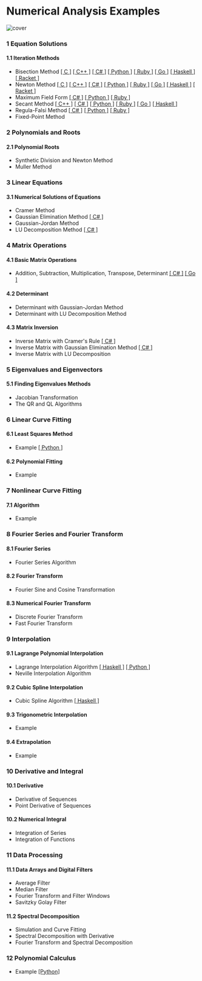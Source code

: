 # Numerical Analysis Examples
![cover](http://i.imgur.com/TXXVcwd.jpg)


### 1 Equation Solutions
#### 1.1 Iteration Methods
* Bisection Method [[ C ]](https://github.com/ergenekonyigit/Numerical-Analysis-Examples/blob/master/C/bisection/bisection.c) [[ C++ ]](https://github.com/ergenekonyigit/Numerical-Analysis-Examples/blob/master/C%2B%2B/bisectionmethod.cpp) [[ C# ]](https://github.com/ergenekonyigit/Numerical-Analysis-Examples/blob/master/C%23/BisectionMethod/bisectionmethod.cs) [[ Python ]](https://github.com/ergenekonyigit/Numerical-Analysis-Examples/blob/master/Python/bisectionmethod.py) [[ Ruby ]](https://github.com/ergenekonyigit/Numerical-Analysis-Examples/blob/master/Ruby/bisectionmethod.rb) [[ Go ]](https://github.com/ergenekonyigit/Numerical-Analysis-Examples/blob/master/Go/bisectionmethod.go) [[ Haskell ]](https://github.com/ergenekonyigit/Numerical-Analysis-Examples/blob/master/Haskell/BisectionMethod.hs) [[ Racket ]](https://github.com/ergenekonyigit/Numerical-Analysis-Examples/blob/master/Racket%20(Scheme)%20/bisection.rkt)
* Newton Method [[ C ]](https://github.com/ergenekonyigit/Numerical-Analysis-Examples/blob/master/C/newtons-method/newtons-method.c) [[ C++ ]](https://github.com/ergenekonyigit/Numerical-Analysis-Examples/blob/master/C%2B%2B/newtons-method/newtons-method.cpp) [[ C# ]](https://github.com/ergenekonyigit/Numerical-Analysis-Examples/blob/master/C%23/NewtonMethod/newtonmethod.cs) [[ Python ]](https://github.com/ergenekonyigit/Numerical-Analysis-Examples/blob/master/Python/newtonmethod.py) [[ Ruby ]](https://github.com/ergenekonyigit/Numerical-Analysis-Examples/blob/master/Ruby/newtonmethod.rb) [[ Go ]](https://github.com/ergenekonyigit/Numerical-Analysis-Examples/blob/master/Go/newtonmethod.go) [[ Haskell ]](https://github.com/ergenekonyigit/Numerical-Analysis-Examples/blob/master/Haskell/NewtonsMethod.hs) [[ Racket ]](https://github.com/ergenekonyigit/Numerical-Analysis-Examples/blob/master/Racket%20(Scheme)%20/newtons-method.rkt)
 * Maximum Field Form [[ C# ]](https://github.com/ergenekonyigit/Numerical-Analysis-Examples/blob/master/C%23/MaximumFieldForm/maximumfieldform.cs) [[ Python ]](https://github.com/ergenekonyigit/Numerical-Analysis-Examples/blob/master/Python/maximumfieldform.py) [[ Ruby ]](https://github.com/ergenekonyigit/Numerical-Analysis-Examples/blob/master/Ruby/maximumfieldform.rb)
* Secant Method [[ C++ ]](https://github.com/ergenekonyigit/Numerical-Analysis-Examples/blob/master/C%2B%2B/secant/secant.cpp) [[ C# ]](https://github.com/ergenekonyigit/Numerical-Analysis-Examples/blob/master/C%23/SecantMethod/secantmethod.cs) [[ Python ]](https://github.com/ergenekonyigit/Numerical-Analysis-Examples/blob/master/Python/secantmethod.py) [[ Ruby ]](https://github.com/ergenekonyigit/Numerical-Analysis-Examples/blob/master/Ruby/secantmethod.rb) [[ Go ]](https://github.com/ergenekonyigit/Numerical-Analysis-Examples/blob/master/Go/secantmethod.go) [[ Haskell ]](https://github.com/ergenekonyigit/Numerical-Analysis-Examples/blob/master/Haskell/SecantMethod.hs)
* Regula-Falsi Method [[ C# ]](https://github.com/ergenekonyigit/Numerical-Analysis-Examples/blob/master/C%23/RegulaFalsiMethod/regulafalsimethod.cs) [[ Python ]](https://github.com/ergenekonyigit/Numerical-Analysis-Examples/blob/master/Python/regulafalsimethod.py) [[ Ruby ]](https://github.com/ergenekonyigit/Numerical-Analysis-Examples/blob/master/Ruby/regulafalsimethod.rb)
* Fixed-Point Method


### 2 Polynomials and Roots
#### 2.1 Polynomial Roots
* Synthetic Division and Newton Method
* Muller Method


### 3 Linear Equations
#### 3.1 Numerical Solutions of Equations
* Cramer Method
* Gaussian Elimination Method [[ C# ]](https://github.com/ergenekonyigit/Numerical-Analysis-Examples/blob/master/C%23/GaussianEliminationMethod/gaussianeliminationmethod.cs)
* Gaussian-Jordan Method
* LU Decomposition Method [[ C# ]](https://github.com/ergenekonyigit/Numerical-Analysis-Examples/tree/master/C%23/LUDecompositionMethod)


### 4 Matrix Operations
#### 4.1 Basic Matrix Operations
* Addition, Subtraction, Multiplication, Transpose, Determinant [[ C#  ]](https://github.com/ergenekonyigit/Numerical-Analysis-Examples/tree/master/C%23/BasicMatrixOperations) [[ Go  ]](https://github.com/ergenekonyigit/Numerical-Analysis-Examples/blob/master/Go/matrixoperations.go)

#### 4.2 Determinant
* Determinant with Gaussian-Jordan Method
* Determinant with LU Decomposition Method

#### 4.3 Matrix Inversion
* Inverse Matrix with Cramer's Rule [[ C# ]](https://github.com/ergenekonyigit/Numerical-Analysis-Examples/blob/master/C%23/InverseMatrixwithCramersRule/inversematrixcramersrule.cs)
* Inverse Matrix with Gaussian Elimination Method [[ C# ]](https://github.com/ergenekonyigit/Numerical-Analysis-Examples/tree/master/C%23/InverseMatrixwithGaussianEliminationMethod)
* Inverse Matrix with LU Decomposition


### 5 Eigenvalues and Eigenvectors
#### 5.1 Finding Eigenvalues Methods
* Jacobian Transformation
* The QR and QL Algorithms


### 6 Linear Curve Fitting
#### 6.1 Least Squares Method
* Example [[ Python ]](https://github.com/ergenekonyigit/Numerical-Analysis-Examples/blob/master/Python/leastsquares.py)

#### 6.2 Polynomial Fitting
* Example


### 7 Nonlinear Curve Fitting
#### 7.1 Algorithm
* Example


### 8 Fourier Series and Fourier Transform
#### 8.1 Fourier Series
* Fourier Series Algorithm

#### 8.2 Fourier Transform
* Fourier Sine and Cosine Transformation

#### 8.3 Numerical Fourier Transform
* Discrete Fourier Transform
* Fast Fourier Transform


### 9 Interpolation
#### 9.1 Lagrange Polynomial Interpolation
* Lagrange Interpolation Algorithm [[ Haskell ]](https://github.com/ergenekonyigit/Numerical-Analysis-Examples/blob/master/Haskell/LagrangeInterpolation.hs) [[ Python ]](https://github.com/ergenekonyigit/Numerical-Analysis-Examples/blob/master/Python/lagrangeinterpolation.py)
* Neville Interpolation Algorithm

#### 9.2 Cubic Spline Interpolation
* Cubic Spline Algorithm [[ Haskell ]](https://github.com/ergenekonyigit/Numerical-Analysis-Examples/blob/master/Haskell/SplineInterpolation.hs)

#### 9.3 Trigonometric Interpolation
* Example

#### 9.4 Extrapolation
* Example


### 10 Derivative and Integral
#### 10.1 Derivative
* Derivative of Sequences
* Point Derivative of Sequences

#### 10.2 Numerical Integral
* Integration of Series
* Integration of Functions


### 11 Data Processing
#### 11.1 Data Arrays and Digital Filters
* Average Filter
* Median Filter
* Fourier Transform and Filter Windows
* Savitzky Golay Filter

#### 11.2 Spectral Decomposition
* Simulation and Curve Fitting
* Spectral Decomposition with Derivative
* Fourier Transform and Spectral Decomposition


### 12 Polynomial Calculus
* Example [[Python]](https://github.com/ergenekonyigit/Numerical-Analysis-Examples/blob/master/Python/polynomial_calculus.py)


